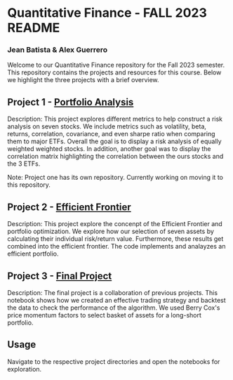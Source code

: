 # Quantitative Finance - FALL 2023 README
### Jean Batista & Alex Guerrero

Welcome to our Quantitative Finance repository for the Fall 2023 semester. This repository contains the projects and resources for this course. Below we highlight the three projects with a brief overview.

## Project 1 - [Portfolio Analysis](https://github.com/CCNY-Analytics-and-Quant/Portfolio-analysis-2)

Description: This project explores different metrics to help construct a risk analysis on seven stocks. We include metrics such as volatility, beta, returns, correlation, covariance, and even sharpe ratio when comparing them to major ETFs. Overall the goal is to display a risk analysis of equally weighted weighted stocks. In addition, another goal was to display the correlation matrix highlighting the correlation between the ours stocks and the 3 ETFs.

Note: Project one has its own repository. Currently working on moving it to this repository.

## Project 2 - [Efficient Frontier](https://github.com/CCNY-Analytics-and-Quant/Quantative-Finance-Repo/tree/main/EF)

Description: This project explore the concenpt of the Efficient Frontier and portfolio optimization. We explore how our selection of seven assets by calculating their individual risk/return value. Furthermore, these results get combined into the efficient frontier. The code implements and analayzes an efficient portfolio. 

## Project 3 - [Final Project](https://github.com/CCNY-Analytics-and-Quant/Quantative-Finance-Repo/tree/main/Final)

Description: The final project is a collaboration of previous projects. This notebook shows how we created an effective trading strategy and backtest the data to check the performance of the algorithm. We used Berry Cox's price momentum factors to select basket of assets for a long-short portfolio. 

## Usage

Navigate to the respective project directories and open the notebooks for exploration.

